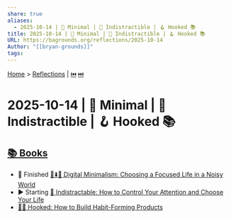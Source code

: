 ```yaml
---
share: true
aliases:
  - 2025-10-14 | 🦐 Minimal | 👀 Indistractible | 🪝 Hooked 📚
title: 2025-10-14 | 🦐 Minimal | 👀 Indistractible | 🪝 Hooked 📚
URL: https://bagrounds.org/reflections/2025-10-14
Author: "[[bryan-grounds]]"
tags:
---
```

[Home](../index.md) > [Reflections](./index.md) | [⏮️](./2025-10-13.md) [⏭️](./2025-10-15.md)  
# 2025-10-14 | 🦐 Minimal | 👀 Indistractible | 🪝 Hooked 📚  
## [📚 Books](../books/index.md)  
- 🏁 Finished [📱⬇️🧘 Digital Minimalism: Choosing a Focused Life in a Noisy World](../books/digital-minimalism-choosing-a-focused-life-in-a-noisy-world.md)  
- ▶️ Starting [🧘 Indistractable: How to Control Your Attention and Choose Your Life](../books/indistractable.md)  
- [🎣📱 Hooked: How to Build Habit-Forming Products](../books/hooked-how-to-build-habit-forming-products.md)